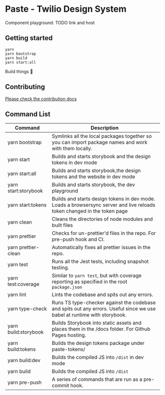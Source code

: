 # Paste - Twilio Design System

Component playground: TODO link and host

## Getting started

```
yarn
yarn bootstrap
yarn build
yarn start:all
```

Build things 🎉

## Contributing

[Please check the contribution docs](https://github.com/twilio-labs/paste/blob/master/CONTRIBUTING.md)

## Command List

| Command              | Description                                                                                                              |
| -------------------- | ------------------------------------------------------------------------------------------------------------------------ |
| yarn bootstrap       | Symlinks all the local packages together so you can import package names and work with them locally.                     |
| yarn start           | Builds and starts storybook and the design tokens in dev mode                                                            |
| yarn start:all       | Builds and starts storybook,the design tokens and the website in dev mode                                                |
| yarn start:storybook | Builds and starts storybook, the dev playground                                                                          |
| yarn start:tokens    | Builds and starts design tokens in dev mode. Loads a browsersync server and live reloads token changed in the token page |
| yarn clean           | Cleans the directories of node modules and built files                                                                   |
| yarn prettier        | Checks for un-prettier'd files in the repo. For pre-push hook and CI.                                                    |
| yarn prettier-clean  | Automatically fixes all prettier issues in the repo.                                                                     |
| yarn test            | Runs all the Jest tests, including snapshot testing.                                                                     |
| yarn test:coverage   | Similar to `yarn test`, but with coverage reporting as specified in the root `package.json`                              |
| yarn lint            | Lints the codebase and spits out any errors.                                                                             |
| yarn type-check      | Runs TS type-checker against the codebase and spits out any errors. Useful since we use babel at runtime with storybook. |
| yarn build:storybook | Builds Storybook into static assets and places them in the /docs folder. For Github Pages hosting.                       |
| yarn build:tokens    | Builds the design tokens package under paste-tokens/                                                                     |
| yarn build:dev       | Builds the compiled JS into `/dist` in dev mode                                                                          |
| yarn build           | Builds the compiled JS into `/dist`                                                                                      |
| yarn pre-push        | A series of commands that are run as a pre-commit hook.                                                                  |
